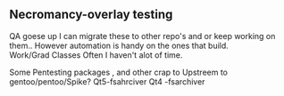 ## Necromancy-overlay testing 

QA goese up I can migrate these to other repo's and or keep working on them..
However automation is handy on the ones that build.  
Work/Grad Classes Often I haven't alot of  time. 

Some Pentesting packages , and other crap to Upstreem to gentoo/pentoo/Spike? 
Qt5-fsahrciver 
Qt4 -fsarchiver 
